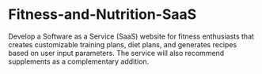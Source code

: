 # Fitness-and-Nutrition-SaaS
Develop a Software as a Service (SaaS) website for fitness enthusiasts that creates customizable training plans, diet plans, and generates recipes based on user input parameters. The service will also recommend supplements as a complementary addition.
